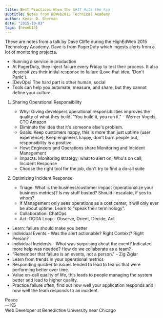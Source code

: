 ```yaml
---
title: Best Practices When the $#IT Hits the Fan
subtitle: Notes from HEWeb2015 Technical Academy
author: Kevin D. Sherman
date: "2015-10-03"
tags: [heweb15]
---
```


These are notes from a talk by Dave Cliffe during the HighEdWeb 2015 Technology Academy. Dave is from PagerDuty which ingests alerts from a lot of monitoring projects.

* Running a service in production
* At PagerDuty, they inject failure every Friday to test their process. It also desensitizes their initial response to failure (Love that idea, 'Don't Panic').
* [DevOps] The hard part is other human, social
* Tools can help you automate, measure, and share, but they cannot define your culture.

1. Sharing Operational Responsibility

   * Why: Giving developers operational responsibilities improves the quality of what they build. "You build it, you run it." - Werner Vogels, CTO Amazon
   * Eliminate the idea that it's someone else's problem.
   * Goals: Keep customers happy, this is more than just uptime (user experience); Keep engineers happy, don't burn people out, responsibility is a positive.
   * How: Engineers and Operations share Monitoring and Incident Management
   * Impacts: Monitoring strategy; what to alert on; Who's on call; Incident Response
   * Choose the right tool for the job, don't try to find a do-all suite

2. Optimizing Incident Response
   * Triage: What is the business/customer impact (operationalize your business metrics)? Is my stuff busted? Should I escalate, if yes to whom?
   * If Management only sees operations as a cost center, it will only ever be about uptime. Learn to "speak their terminology".
   * Collaboration: ChatOps
   * Act: OODA Loop - Observe, Orient, Decide, Act

* Learn: failure should make you better
* Individual Events - Was the alert actionable? Right Context? Right Person?
* Individual Incidents - What was surprising about the event? Indicated more help was needed? How do we collaborate as a team?
* "Remember that failure is an events, not a person." - Zig Ziglar
* Learn from trends in your operational metrics
* Responding quicker to issues tended to lead to teams that were performing better over time.
* Value on-call quality of life, this leads to people managing the system better and lead to higher quality.
* Practice failure often; find out how well your application responds and how well the team responds to an incident.

Peace<br>-- KS<br>Web Developer at Benedictine University near Chicago
